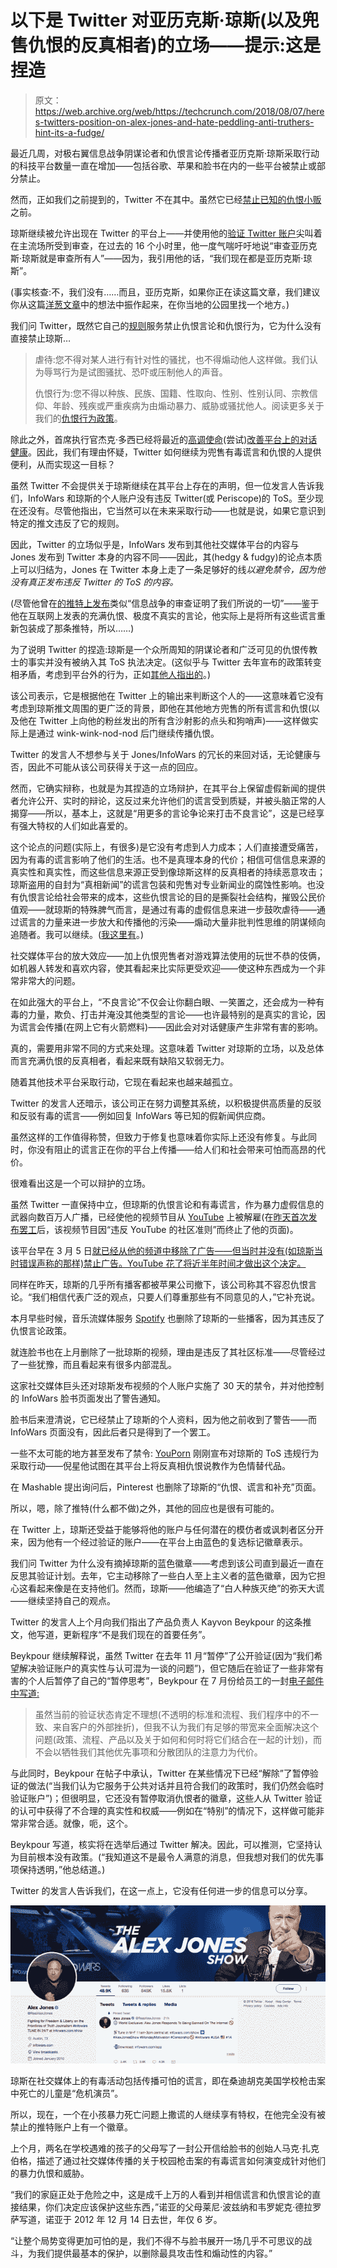 # 以下是 Twitter 对亚历克斯·琼斯(以及兜售仇恨的反真相者)的立场——提示:这是捏造

> 原文：<https://web.archive.org/web/https://techcrunch.com/2018/08/07/heres-twitters-position-on-alex-jones-and-hate-peddling-anti-truthers-hint-its-a-fudge/>

最近几周，对极右翼信息战争阴谋论者和仇恨言论传播者亚历克斯·琼斯采取行动的科技平台数量一直在增加——包括谷歌、苹果和脸书在内的一些平台被禁止或部分禁止。

然而，正如我们之前提到的，Twitter 不在其中。虽然它已经[禁止已知的仇恨小贩](https://web.archive.org/web/20230407054238/https://techcrunch.com/2016/07/19/twitter-finally-bans-milo-yiannopoulos-one-of-its-most-notorious-trolls/)之前。

琼斯继续被允许出现在 Twitter 的平台上——并使用他的[验证 Twitter 账户](https://web.archive.org/web/20230407054238/https://twitter.com/RealAlexJones)尖叫着在主流场所受到审查，在过去的 16 个小时里，他一度气喘吁吁地说“审查亚历克斯·琼斯就是审查所有人”——因为，我引用他的话，“我们现在都是亚历克斯·琼斯”。

(事实核查:不，我们没有……而且，亚历克斯，如果你正在读这篇文章，我们建议你从这篇[洋葱文章](https://web.archive.org/web/20230407054238/https://www.theonion.com/alex-jones-returns-to-humble-roots-of-screaming-conspir-1828144517)中的想法中振作起来，在你当地的公园里找一个地方。)

我们问 Twitter，既然它自己的[规则](https://web.archive.org/web/20230407054238/https://help.twitter.com/en/rules-and-policies/twitter-rules)服务禁止仇恨言论和仇恨行为，它为什么没有直接禁止琼斯…

> 虐待:您不得对某人进行有针对性的骚扰，也不得煽动他人这样做。我们认为辱骂行为是试图骚扰、恐吓或压制他人的声音。
> 
> 仇恨行为:您不得以种族、民族、国籍、性取向、性别、性别认同、宗教信仰、年龄、残疾或严重疾病为由煽动暴力、威胁或骚扰他人。阅读更多关于我们的[仇恨行为政策](https://web.archive.org/web/20230407054238/https://help.twitter.com/en/rules-and-policies/hateful-conduct-policy)。

除此之外，首席执行官杰克·多西已经将最近的[高调使命](https://web.archive.org/web/20230407054238/https://techcrunch.com/2018/03/08/jack-dorsey-wants-to-measure-how-twitter-affects-society/)(尝试)[改善平台上的对话健康](https://web.archive.org/web/20230407054238/https://techcrunch.com/2018/07/30/twitter-turns-to-academics-to-improve-conversational-health-on-the-platform/)。因此，我们有理由怀疑，Twitter 如何继续为兜售有毒谎言和仇恨的人提供便利，从而实现这一目标？

虽然 Twitter 不会提供关于琼斯继续在其平台上存在的声明，但一位发言人告诉我们，InfoWars 和琼斯的个人账户没有违反 Twitter(或 Periscope)的 ToS。至少现在还没有。尽管他指出，它当然可以在未来采取行动——也就是说，如果它意识到特定的推文违反了它的规则。

因此，Twitter 的立场似乎是，InfoWars 发布到其他社交媒体平台的内容与 Jones 发布到 Twitter 本身的内容不同——因此，其(hedgy & fudgy)的论点本质上可以归结为，Jones 在 Twitter 本身上走了一条足够好的线*以避免禁令，因为他没有真正发布违反 Twitter 的 ToS 的内容。*

(尽管他曾在[的推特上发布](https://web.archive.org/web/20230407054238/https://twitter.com/RealAlexJones/status/1026564123314679808)类似“信息战争的审查证明了我们所说的一切”——鉴于他在互联网上发表的充满仇恨、极度不真实的言论，他实际上是将所有这些谎言重新包装成了那条推特，所以……)

为了说明 Twitter 的捏造:琼斯是一个众所周知的阴谋论者和广泛可见的仇恨传教士的事实并没有被纳入其 ToS 执法决定。(这似乎与 Twitter 去年宣布的政策转变相矛盾，考虑到平台外的行为，正如[其他人指出的](https://web.archive.org/web/20230407054238/https://twitter.com/kerrymflynn/status/1026829540369334272)。)

该公司表示，它是根据他在 Twitter 上的输出来判断这个人的——这意味着它没有考虑到琼斯推文周围的更广泛的背景，即他在其他地方兜售的所有谎言和仇恨(以及他在 Twitter 上向他的粉丝发出的所有含沙射影的点头和狗哨声)——这样做实际上是通过 wink-wink-nod-nod 后门继续传播仇恨。

Twitter 的发言人不想参与关于 Jones/InfoWars 的冗长的来回对话，无论健康与否，因此不可能从该公司获得关于这一点的回应。

然而，它确实辩称，也就是为其捏造的立场辩护，在其平台上保留虚假新闻的提供者允许公开、实时的辩论，这反过来允许他们的谎言受到质疑，并被头脑正常的人揭穿——所以，基本上，这就是“用更多的言论争论来打击不良言论”，这是已经享有强大特权的人们如此喜爱的。

这个论点的问题(实际上，有很多)是它没有考虑到人力成本；人们直接遭受痛苦，因为有毒的谎言影响了他们的生活。也不是真理本身的代价；相信可信信息来源的真实性和真实性，而这些信息来源正受到像琼斯这样的反真相者的持续恶意攻击；琼斯盗用的自封为“真相新闻”的谎言包装和兜售对专业新闻业的腐蚀性影响。也没有仇恨言论给社会带来的成本，这些仇恨言论的目的是撕裂社会结构，摧毁公民价值观——就琼斯的特殊脾气而言，是通过有毒的虚假信息来进一步鼓吹虐待——通过谎言的力量来进一步放大和传播他的污染——煽动大量非批判性思维的阴谋倾向追随者。我可以继续。([我这里有](https://web.archive.org/web/20230407054238/https://techcrunch.com/2018/08/06/is-it-time-to-remove-zuckerberg-from-his-office/)。)

社交媒体平台的放大效应——加上仇恨兜售者对游戏算法使用的玩世不恭的伎俩，如机器人转发和喜欢内容，使其看起来比实际更受欢迎——使这种东西成为一个非常非常大的问题。

在如此强大的平台上，“不良言论”不仅会让你翻白眼、一笑置之，还会成为一种有毒的力量，欺负、打击并淹没其他类型的言论——也许最特别的是真实的言论，因为谎言会传播(在网上它有火箭燃料)——因此会对对话健康产生非常有害的影响。

真的，需要用非常不同的方式来处理。这意味着 Twitter 对琼斯的立场，以及总体而言充满仇恨的反真相者，看起来既有缺陷又软弱无力。

随着其他技术平台采取行动，它现在看起来也越来越孤立。

Twitter 的发言人还暗示，该公司正在努力调整其系统，以积极提供高质量的反驳和反驳有毒的谎言——例如回复 InfoWars 等已知的假新闻供应商。

虽然这样的工作值得称赞，但致力于修复也意味着你实际上还没有修复。与此同时，你没有阻止的谎言正在你的平台上传播——给人们和社会带来可怕而高昂的代价。

很难看出这是一个可以辩护的立场。

虽然 Twitter 一直保持中立，但琼斯的仇恨言论和有毒谎言，作为暴力虚假信息的武器向数百万人广播，已经使他的视频节目从 [YouTube](https://web.archive.org/web/20230407054238/https://techcrunch.com/2018/08/06/youtube-removes-alex-jones-too/) 上被解雇(在[昨天首次发布罢工](https://web.archive.org/web/20230407054238/https://techcrunch.com/2018/07/25/youtube-punishes-alex-jones-channel-for-breaking-policies-against-hate-speech-and-child-endangerment/)后，该视频节目因“违反 YouTube 的社区准则”而终止了他的页面)。

该平台早在 3 月 5 日[就已经从他的频道中移除了广告——但当时并没有(如琼斯当时错误声称的那样)禁止广告。YouTube 花了将近半年时间才做出这个决定。](https://web.archive.org/web/20230407054238/https://techcrunch.com/2018/03/04/youtube-removes-ads-from-infowars-alex-jones-channel-says-it-has-no-plans-to-freeze-or-ban-it/)

同样在昨天，琼斯的几乎所有播客都被苹果公司撤下，该公司称其不容忍仇恨言论。“我们相信代表广泛的观点，只要人们尊重那些有不同意见的人，”它补充说。

本月早些时候，音乐流媒体服务 [Spotify](https://web.archive.org/web/20230407054238/https://techcrunch.com/2018/08/02/spotify-becomes-the-latest-tech-platform-to-reject-alex-jones/) 也删除了琼斯的一些播客，因为其违反了仇恨言论政策。

就连脸书也在上月删除了一批琼斯的视频，理由是违反了其社区标准——尽管经过了一些犹豫，而且看起来有很多内部混乱。

这家社交媒体巨头还对琼斯发布视频的个人账户实施了 30 天的禁令，并对他控制的 InfoWars 脸书页面发出了警告通知。

脸书后来澄清说，它已经禁止了琼斯的个人资料，因为他之前收到了警告——而 InfoWars 页面没有，因此后者只是得到了一个罢工。

一些不太可能的地方甚至发布了禁令: [YouPorn](https://web.archive.org/web/20230407054238/https://techcrunch.com/2018/08/06/now-even-youporn-has-banned-alex-jones-but-hes-still-on-twitter/) 刚刚宣布对琼斯的 ToS 违规行为采取行动——倪星他试图在其平台上将反真相仇恨说教作为色情替代品。

在 Mashable 提出询问后，Pinterest 也删除了琼斯的“仇恨、谎言和补充”页面。

所以，嗯，除了推特(什么都不做)之外，其他的回应也是很有可能的。

在 Twitter 上，琼斯还受益于能够将他的账户与任何潜在的模仿者或讽刺者区分开来，因为他有一个经过验证的账户——在平台上由蓝色的复选标记徽章表示。

我们问 Twitter 为什么没有摘掉琼斯的蓝色徽章——考虑到该公司直到最近一直在反思其验证计划。去年，它主动移除了一些白人至上主义者的蓝色徽章，因为它担心这看起来像是在支持他们。然而，琼斯——他编造了“白人种族灭绝”的弥天大谎——继续坚持自己的观点。

Twitter 的发言人上个月向我们指出了产品负责人 Kayvon Beykpour 的这条推文，他写道，更新程序“不是我们现在的首要任务”。

Beykpour 继续解释说，虽然 Twitter 在去年 11 月“暂停”了公开验证(因为“我们希望解决验证账户的真实性与认可混为一谈的问题”)，但它随后在验证了一些非常有害的个人后暂停了自己的“暂停思考”，Beykpour 在 7 月份给员工的一封[电子邮件中写道:](https://web.archive.org/web/20230407054238/https://twitter.com/kayvz/status/1019336855517519872)

> 虽然当前的验证状态肯定不理想(不透明的标准和流程、我们程序中的不一致、来自客户的外部挫折)，但我不认为我们有足够的带宽来全面解决这个问题(政策、流程、产品以及关于如何和何时将它们结合在一起的计划)，而不会以牺牲我们其他优先事项和分散团队的注意力为代价。

与此同时，Beykpour 在帖子中承认，Twitter 在某些情况下已经“解除”了暂停验证的做法(“当我们认为它服务于公共对话并且符合我们的政策时，我们仍然会临时验证账户”)；但很明显，它还没有暂停取消仇恨者的徽章，这些人从 Twitter 验证的认可中获得了不合理的真实性和权威——例如在“特别”的情况下，这样做可能非常非常合适。就像，呃，这个。

Beykpour 写道，核实将在选举后通过 Twitter 解决。因此，可以推测，它坚持认为目前根本没有政策。(“我知道这不是最令人满意的消息，但我想对我们的优先事项保持透明，”他总结道。)

Twitter 的发言人告诉我们，在这一点上，它没有任何进一步的信息可以分享。

![](img/dd49b4221dbf3ef0138d98e92442e9f3.png)

琼斯在社交媒体上的有毒活动包括传播可怕的谎言，即在桑迪胡克美国学校枪击案中死亡的儿童是“危机演员”。

所以，现在，一个在小孩暴力死亡问题上撒谎的人继续享有特权，在他完全没有被禁止的推特账户上有一个徽章。

上个月，两名在学校遇难的孩子的父母写了一封公开信给脸书的创始人马克·扎克伯格，描述了通过社交媒体传播的关于校园枪击案的有毒谎言如何演变成针对他们的暴力仇恨和威胁。

“我们的家庭正处于危险之中，这是成千上万的人看到并相信谎言和仇恨言论的直接结果，你们决定应该保护这些东西，”诺亚的父母莱尼·波兹纳和韦罗妮克·德拉罗萨写道，诺亚于 2012 年 12 月 14 日去世，年仅 6 岁。

“让整个局势变得更加可怕的是，我们不得不与脸书展开一场几乎不可思议的战斗，为我们提供最基本的保护，以删除最具攻击性和煽动性的内容。”